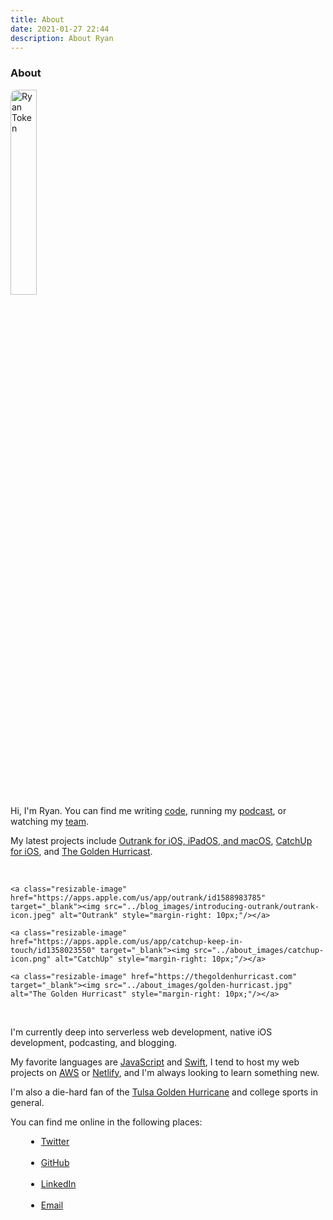 ```yaml
---
title: About
date: 2021-01-27 22:44
description: About Ryan
---
```


<div>
<h3> About </h3>

<img src="../about_images/ryan-full.jpg" alt="Ryan Token" style="border-radius: 10px; width:29%;"/>
</div>

Hi, I'm Ryan. You can find me writing <a href="https://github.com/r-token" target="_blank">code</a>, running my <a href="https://thegoldenhurricast.com" target="_blank">podcast</a>, or watching my <a href="https://tulsahurricane.com" target="_blank">team</a>.

My latest projects include <a href="https://apps.apple.com/us/app/outrank/id1588983785" target="_blank">Outrank for iOS, iPadOS, and macOS</a>, <a href="https://apps.apple.com/us/app/catchup-keep-in-touch/id1358023550" target="_blank">CatchUp for iOS</a>, and <a href="https://thegoldenhurricast.com" target="_blank">The Golden Hurricast</a>.

<br />

<style type="text/css">
.resizable-image img {
    text-align: center;
    margin: auto;
    width: 29%;
    border-radius: 5px;
}
</style>

<div>

	<a class="resizable-image" href="https://apps.apple.com/us/app/outrank/id1588983785" target="_blank"><img src="../blog_images/introducing-outrank/outrank-icon.jpeg" alt="Outrank" style="margin-right: 10px;"/></a>
	
	<a class="resizable-image" href="https://apps.apple.com/us/app/catchup-keep-in-touch/id1358023550" target="_blank"><img src="../about_images/catchup-icon.png" alt="CatchUp" style="margin-right: 10px;"/></a>

    <a class="resizable-image" href="https://thegoldenhurricast.com" target="_blank"><img src="../about_images/golden-hurricast.jpg" alt="The Golden Hurricast" style="margin-right: 10px;"/></a>
</div>

<br />

I'm currently deep into serverless web development, native iOS development, podcasting, and blogging.

My favorite languages are <a href="https://www.javascript.com/" target="_blank">JavaScript</a> and <a href="https://developer.apple.com/swift/" target="_blank">Swift</a>, I tend to host my web projects on <a href="https://aws.amazon.com/" target="_blank">AWS</a> or <a href="https://www.netlify.com/" target="_blank">Netlify</a>, and I'm always looking to learn something new.

I'm also a die-hard fan of the <a href="https://tulsahurricane.com" target="_blank">Tulsa Golden Hurricane</a> and college sports in general.

You can find me online in the following places:

<div>
<ul style="margin-left: 25px">
<li> <a href="https://twitter.com/_ryantoken" target="_blank">Twitter</a> </li>
<br />
<li> <a href="https://github.com/r-token" target="_blank">GitHub</a> </li>
<br />
<li> <a href="https://linkedin.com/in/ryantoken" target="_blank">LinkedIn</a> </li>
<br />
<li> <a href="mailto: ryantoken13@gmail.com">Email</a> </li>
</ul>
</div>
